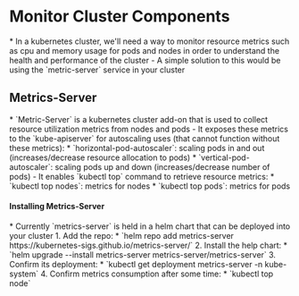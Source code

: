 <h1>Monitor Cluster Components</h1>
* In a kubernetes cluster, we'll need a way to monitor resource metrics such as cpu and memory usage for pods and nodes in order to understand the health and performance of the cluster
  - A simple solution to this would be using the `metric-server` service in your cluster
<h2>Metrics-Server</h2>
* `Metric-Server` is a kubernetes cluster add-on that is used to collect resource utilization metrics from nodes and pods
  - It exposes these metrics to the `kube-apiserver` for autoscaling uses (that cannot function without these metrics):
    * `horizontal-pod-autoscaler`: scaling pods in and out (increases/decrease resource allocation to pods)
    * `vertical-pod-autoscaler`: scaling pods up and down (increases/decrease number of pods)
  - It enables `kubectl top` command to retrieve resource metrics:
    * `kubectl top nodes`: metrics for nodes
    * `kubectl top pods`: metrics for pods
<h4>Installing Metrics-Server</h4>
* Currently `metrics-server` is held in a helm chart that can be deployed into your cluster
  1. Add the repo:
    * `helm repo add metrics-server https://kubernetes-sigs.github.io/metrics-server/`
  2. Install the help chart:
    * `helm upgrade --install metrics-server metrics-server/metrics-server`
  3. Confirm its deployment:
    * `kubectl get deployment metrics-server -n kube-system`
  4. Confirm metrics consumption after some time:
    * `kubectl top node`
